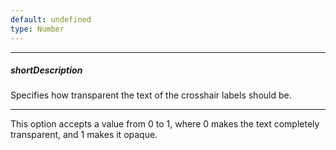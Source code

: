 ```yaml
---
default: undefined
type: Number
---
```

---
##### shortDescription
Specifies how transparent the text of the crosshair labels should be.

---
This option accepts a value from 0 to 1, where 0 makes the text completely transparent, and 1 makes it opaque.